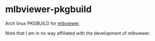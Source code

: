 # mlbviewer-pkgbuild

Arch linux PKGBUILD for [mlbviewer](https://sourceforge.net/projects/mlbviewer).

Note that I am in no way affiliated with the development of mlbviewer.
